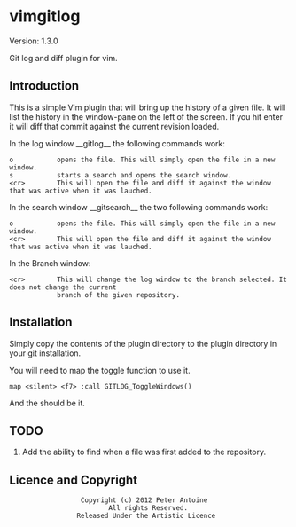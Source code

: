 vimgitlog
=========

Version: 1.3.0

Git log and diff plugin for vim.

Introduction
------------

This is a simple Vim plugin that will bring up the history of a given file. It will list the history
in the window-pane on the left of the screen. If you hit enter it will diff that commit against the
current revision loaded.

In the log window \_\_gitlog\_\_ the following commands work:

    o			opens the file. This will simply open the file in a new window.
    s			starts a search and opens the search window.
	<cr>		This will open the file and diff it against the window that was active when it was lauched.

In the search window \_\_gitsearch\_\_ the two following commands work:

    o			opens the file. This will simply open the file in a new window.
	<cr>		This will open the file and diff it against the window that was active when it was lauched.

In the Branch window:

    <cr>        This will change the log window to the branch selected. It does not change the current
	            branch of the given repository.

Installation
------------

Simply copy the contents of the plugin directory to the plugin directory in your git installation.

You will need to map the toggle function to use it.

    map <silent> <f7> :call GITLOG_ToggleWindows()

And the should be it.

TODO
----

1. Add the ability to find when a file was first added to the repository.

Licence and Copyright
---------------------
                      Copyright (c) 2012 Peter Antoine
                             All rights Reserved.
                     Released Under the Artistic Licence
